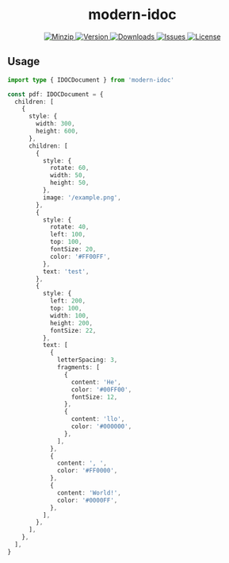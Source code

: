 <h1 align="center">modern-idoc</h1>

<p align="center">
  <a href="https://unpkg.com/modern-idoc">
    <img src="https://img.shields.io/bundlephobia/minzip/modern-idoc" alt="Minzip">
  </a>
  <a href="https://www.npmjs.com/package/modern-idoc">
    <img src="https://img.shields.io/npm/v/modern-idoc.svg" alt="Version">
  </a>
  <a href="https://www.npmjs.com/package/modern-idoc">
    <img src="https://img.shields.io/npm/dm/modern-idoc" alt="Downloads">
  </a>
  <a href="https://github.com/qq15725/modern-idoc/issues">
    <img src="https://img.shields.io/github/issues/qq15725/modern-idoc" alt="Issues">
  </a>
  <a href="https://github.com/qq15725/modern-idoc/blob/main/LICENSE">
    <img src="https://img.shields.io/npm/l/modern-idoc.svg" alt="License">
  </a>
</p>

## Usage

```ts
import type { IDOCDocument } from 'modern-idoc'

const pdf: IDOCDocument = {
  children: [
    {
      style: {
        width: 300,
        height: 600,
      },
      children: [
        {
          style: {
            rotate: 60,
            width: 50,
            height: 50,
          },
          image: '/example.png',
        },
        {
          style: {
            rotate: 40,
            left: 100,
            top: 100,
            fontSize: 20,
            color: '#FF00FF',
          },
          text: 'test',
        },
        {
          style: {
            left: 200,
            top: 100,
            width: 100,
            height: 200,
            fontSize: 22,
          },
          text: [
            {
              letterSpacing: 3,
              fragments: [
                {
                  content: 'He',
                  color: '#00FF00',
                  fontSize: 12,
                },
                {
                  content: 'llo',
                  color: '#000000',
                },
              ],
            },
            {
              content: ', ',
              color: '#FF0000',
            },
            {
              content: 'World!',
              color: '#0000FF',
            },
          ],
        },
      ],
    },
  ],
}
```
